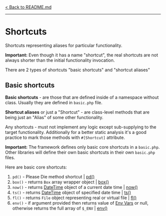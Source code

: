 [< Back to README.md](../README.md)

----

# Shortcuts

Shortcuts representing aliases for particular functionality.

**Important:** Even though it has a name "shortcut", the real shortcuts
are not always shorter than the initial functionality invocation.

There are 2 types of shortcuts "basic shortcuts" and "shortcut aliases"

## Basic shortcuts

**Basic shortcuts** - are those that are defined inside of a namespace without class.
Usually they are defined in `basic.php` file.

**Shortcut aliases** or just a "Shortcut" - are class-level methods that are being just 
an "Alias" of some other functionality.

Any shortcuts - must not implement any logic except sub-supplying to 
the target functionality. Additionally for a better static analysis it's a good practice
to mark those methods with `#[Shortcut]` attribute.

**Important:** The framework defines only basic core shortcuts in a `basic.php`.
Other libraries will define their own basic shortcuts in their own `basic.php` files.

Here are basic core shortcuts:
1. `pd()`  - Please Die method shortcut | [pd()](#pd)
2. `box()` - returns `Box` array wrapper object | [box()](#box)
3. `now()` - returns [DateTime](about-date-time.md) object of a current
   date time | [now()](#now)
4. `ts()`  - returns [DateTime](about-date-time.md) object of specified
   date time | [ts()](#ts)
5. `fl()`  - returns `File` object representing real or
   virtual file | [fl()](#fl)
6. `env()` - if argument provided then returns value of [Env Vars](env-vars.md)
   or null, otherwise returns the full array of `$_ENV` | [env()](#env)

